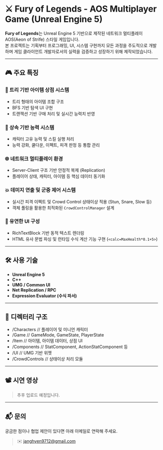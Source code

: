 # ⚔️ Fury of Legends - AOS Multiplayer Game (Unreal Engine 5)

**Fury of Legends**는 Unreal Engine 5 기반으로 제작된 네트워크 멀티플레이 AOS(Aeon of Strife) 스타일 게임입니다.  
본 프로젝트는 기획부터 프로그래밍, UI, 시스템 구현까지 모든 과정을 주도적으로 개발하며 게임 클라이언트 개발자로서의 실력을 검증하고 성장하기 위해 제작되었습니다.

---

## 🎮 주요 특징

### 🛒 트리 기반 아이템 상점 시스템
- 트리 형태의 아이템 조합 구조
- BFS 기반 탐색 UI 구현
- 트랜잭션 기반 구매 처리 및 실시간 능력치 반영

### 🧠 상속 기반 능력 시스템
- 캐릭터 고유 능력 및 스킬 실행 처리
- 능력 강화, 쿨다운, 이펙트, 피격 판정 등 통합 관리

### 🌐 네트워크 멀티플레이 환경
- Server-Client 구조 기반 안정적 복제 (Replication)
- 플레이어 상태, 캐릭터, 아이템 등 핵심 데이터 동기화

### 💥 데미지 연출 및 군중 제어 시스템
- 실시간 피격 이펙트 및 Crowd Control 상태이상 적용 (Stun, Snare, Slow 등)
- 객체 풀링을 활용한 최적화된 `CrowdControlManager` 설계

### 🧩 유연한 UI 구성
- RichTextBlock 기반 동적 텍스트 렌더링
- HTML 유사 문법 파싱 및 런타임 수식 계산 기능 구현 (`<calc=MaxHealth*0.1+5>`)

---

## 🛠️ 사용 기술

- **Unreal Engine 5**
- **C++**
- **UMG / Common UI**
- **Net Replication / RPC**
- **Expression Evaluator (수식 파서)**

---

## 📁 디렉터리 구조
- /Characters               // 플레이어 및 미니언 캐릭터
- /Game                     // GameMode, GameState, PlayerState
- /Item                     // 아이템, 아이템 데이터, 상점 UI
- /Components               // StatComponent, ActionStatComponent 등
- /UI                       // UMG 기반 위젯
- /CrowdControls            // 상태이상 처리 모듈



---

## 📽️ 시연 영상
> 추후 업로드 예정입니다.

---

## 📬 문의

궁금한 점이나 협업 제안이 있다면 아래 이메일로 연락해 주세요.

> ✉️ janghyen9712@gmail.com
